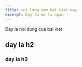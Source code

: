 ```yaml
---
title: vui long xem bai viet nay
excerpt: Day la mo ta ngan
---
```

Day la noi dung cua bai viet

## day la h2
### day la h3

